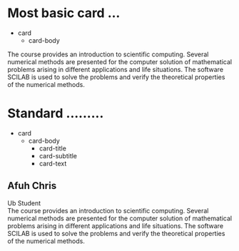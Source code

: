 # Most basic card ... 

 - card 
    - card-body

 <div class="card">
        <div class="card-body">
          The course provides an introduction to 
          scientific computing. Several numerical
           methods are presented for the computer
            solution of mathematical problems arising
             in different applications and life situations.
              The software SCILAB is used to solve the problems
               and verify the theoretical properties of
                the numerical methods.
        </div>
     </div>


# Standard .........

 - card 
    - card-body
        - card-title
        - card-subtitle 
        - card-text

 <div class="card">
        <div class="card-body">
          <h2 class="card-title">Afuh Chris</h2>
          <span class="card-subtitle">Ub Student </span>
          <div class="card-text">
          The course provides an introduction to 
          scientific computing. Several numerical
           methods are presented for the computer
            solution of mathematical problems arising
             in different applications and life situations.
              The software SCILAB is used to solve the problems
               and verify the theoretical properties of
                the numerical methods.
              </div>
            </div>
     </div>


    